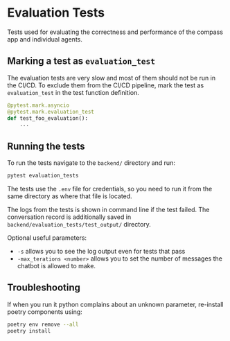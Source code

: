 # Evaluation Tests

Tests used for evaluating the correctness and performance of the
compass app and individual agents.

## Marking a test as `evaluation_test`
The evaluation tests are very slow and most of them should not be run in the CI/CD. To exclude them from the CI/CD pipeline,
mark the test as `evaluation_test` in the test function definition.

```python
@pytest.mark.asyncio
@pytest.mark.evaluation_test
def test_foo_evaluation():
    ...
```

## Running the tests

To run the tests navigate to the `backend/` directory and run:  
```bash
pytest evaluation_tests
```
The tests use the `.env` file for credentials, so you need to run it from the same directory as where that file is located.

The logs from the tests is shown in command line if the test failed. The conversation record is additionally saved in `backend/evaluation_tests/test_output/` directory. 

Optional useful parameters:
 - `-s` allows you to see the log output even for tests that pass
 - `-max_terations <number>` allows you to set the number of messages the chatbot is allowed to make.

## Troubleshooting
If when you run it python complains about an unknown parameter, re-install poetry components using:

```bash
poetry env remove --all
poetry install
```
